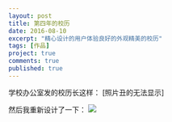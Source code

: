 ```yaml
---
layout: post
title: 第四年的校历
date: 2016-08-10
excerpt: "精心设计的用户体验良好的外观精美的校历"
tags: [作品]
project: true
comments: true
published: true
---
```


学校办公室发的校历长这样：
[照片丑的无法显示]

然后我重新设计了一下：
![](http://img.vinechen.com/%E5%86%9C%E5%A4%A7%E6%A0%A1%E5%8E%86%E6%9C%80%E7%BB%88%E7%89%88.png)

 

